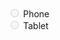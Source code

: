 <div class="au-control-input au-control-input--dark">
  <input class="au-control-input__input" type="radio" name="radio-ex-dark" id="phone-disabled-dark" disabled>
  <label class="au-control-input__text" for="phone-disabled-dark">Phone</label>
</div>
<div class="au-control-input au-control-input--dark">
  <input class="au-control-input__input" type="radio" name="radio-ex-dark" id="tablet-disabled-dark" disabled>
  <label class="au-control-input__text" for="tablet-disabled-dark">Tablet</label>
</div>
